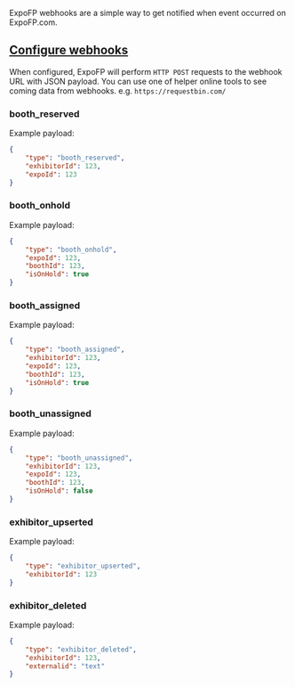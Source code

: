 
ExpoFP webhooks are a simple way to get notified when event occurred on ExpoFP.com.

## [Configure webhooks](https://expofp.com/client/profile)

When configured, ExpoFP will perform `HTTP POST` requests to the webhook URL with JSON payload.
You can use one of helper online tools to see coming data from webhooks. e.g. `https://requestbin.com/`

### booth_reserved

Example payload:

```json
{
    "type": "booth_reserved",
    "exhibitorId": 123,
    "expoId": 123
}
```

### booth_onhold

Example payload:

```json
{
    "type": "booth_onhold",    
    "expoId": 123,
    "boothId": 123,
    "isOnHold": true
}
```
### booth_assigned

Example payload:

```json
{
    "type": "booth_assigned",
    "exhibitorId": 123,
    "expoId": 123,
    "boothId": 123,
    "isOnHold": true
}
```
### booth_unassigned

Example payload:

```json
{
    "type": "booth_unassigned",
    "exhibitorId": 123,
    "expoId": 123,
    "boothId": 123,
    "isOnHold": false
}
```
### exhibitor_upserted

Example payload:

```json
{
    "type": "exhibitor_upserted",
    "exhibitorId": 123
}
```
### exhibitor_deleted

Example payload:

```json
{
    "type": "exhibitor_deleted",
    "exhibitorId": 123,
    "externalid": "text"
}
```
